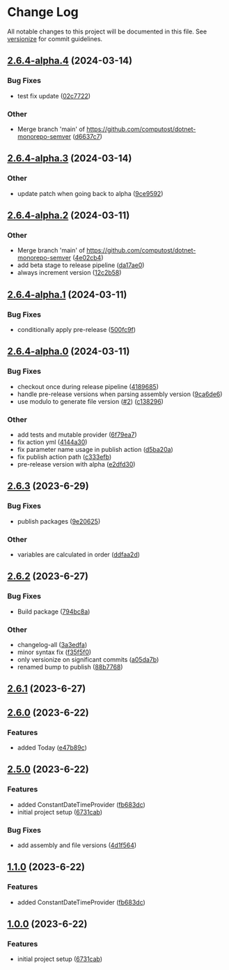 # Change Log

All notable changes to this project will be documented in this file. See [versionize](https://github.com/versionize/versionize) for commit guidelines.

<a name="2.6.4-alpha.4"></a>
## [2.6.4-alpha.4](https://www.github.com/computost/dotnet-monorepo-semver/releases/tag/v2.6.4-alpha.4) (2024-03-14)

### Bug Fixes

* test fix update ([02c7722](https://www.github.com/computost/dotnet-monorepo-semver/commit/02c7722dc0f719876b872875011de4defb1945b9))

### Other

* Merge branch 'main' of https://github.com/computost/dotnet-monorepo-semver ([d6637c7](https://www.github.com/computost/dotnet-monorepo-semver/commit/d6637c77a05c554ffb61b61f32db29117c589630))

<a name="2.6.4-alpha.3"></a>
## [2.6.4-alpha.3](https://www.github.com/computost/dotnet-monorepo-semver/releases/tag/v2.6.4-alpha.3) (2024-03-14)

### Other

* update patch when going back to alpha ([9ce9592](https://www.github.com/computost/dotnet-monorepo-semver/commit/9ce9592ae34f0b60891c1b32d7650102d8598f35))

<a name="2.6.4-alpha.2"></a>
## [2.6.4-alpha.2](https://www.github.com/computost/dotnet-monorepo-semver/releases/tag/v2.6.4-alpha.2) (2024-03-11)

### Other

* Merge branch 'main' of https://github.com/computost/dotnet-monorepo-semver ([4e02cb4](https://www.github.com/computost/dotnet-monorepo-semver/commit/4e02cb4f04f6de0af8d90e6dc85dae0a02ccaf8c))
* add beta stage to release pipeline ([da17ae0](https://www.github.com/computost/dotnet-monorepo-semver/commit/da17ae06e4657e738f27252960949dacfb0a1948))
* always increment version ([12c2b58](https://www.github.com/computost/dotnet-monorepo-semver/commit/12c2b5846ce3c5bece778b6e9db0a59f5264359f))

<a name="2.6.4-alpha.1"></a>
## [2.6.4-alpha.1](https://www.github.com/computost/dotnet-monorepo-semver/releases/tag/v2.6.4-alpha.1) (2024-03-11)

### Bug Fixes

* conditionally apply pre-release ([500fc9f](https://www.github.com/computost/dotnet-monorepo-semver/commit/500fc9f4eb0c83330cae010710530980e5c69cd0))

<a name="2.6.4-alpha.0"></a>
## [2.6.4-alpha.0](https://www.github.com/computost/dotnet-monorepo-semver/releases/tag/v2.6.4-alpha.0) (2024-03-11)

### Bug Fixes

* checkout once during release pipeline ([4189685](https://www.github.com/computost/dotnet-monorepo-semver/commit/4189685f556475749b0e7cedbf40f0c711e2f92c))
* handle pre-release versions when parsing assembly version ([9ca6de6](https://www.github.com/computost/dotnet-monorepo-semver/commit/9ca6de625b010fd68c8bd7fc1543bc188e038316))
* use modulo to generate file version ([#2](https://www.github.com/computost/dotnet-monorepo-semver/issues/2)) ([c138296](https://www.github.com/computost/dotnet-monorepo-semver/commit/c138296469b5865ffc6bb8c8b8c5779ca7e26664))

### Other

* add tests and mutable provider ([6f79ea7](https://www.github.com/computost/dotnet-monorepo-semver/commit/6f79ea7e921c1763a33ce3031a9291f91f82ba1f))
* fix action yml ([4144a30](https://www.github.com/computost/dotnet-monorepo-semver/commit/4144a30768792f672b3d817fdc759afb720ece08))
* fix parameter name usage in publish action ([d5ba20a](https://www.github.com/computost/dotnet-monorepo-semver/commit/d5ba20a590af64e6112dc7db070edc371dfcbb5d))
* fix publish action path ([c333efb](https://www.github.com/computost/dotnet-monorepo-semver/commit/c333efbaa71601c8e3a8443381987c67f35a2741))
* pre-release version with alpha ([e2dfd30](https://www.github.com/computost/dotnet-monorepo-semver/commit/e2dfd3039aab2229941bb63b44271f00cef34e39))

<a name="2.6.3"></a>
## [2.6.3](https://www.github.com/computost/dotnet-monorepo-semver/releases/tag/v2.6.3) (2023-6-29)

### Bug Fixes

* publish packages ([9e20625](https://www.github.com/computost/dotnet-monorepo-semver/commit/9e20625d4b5e22bf8cd4454f3af62bc465c012d6))

### Other

* variables are calculated in order ([ddfaa2d](https://www.github.com/computost/dotnet-monorepo-semver/commit/ddfaa2df5f0dd2b8fcce3567a0767ec706f0d39a))

<a name="2.6.2"></a>
## [2.6.2](https://www.github.com/computost/dotnet-monorepo-semver/releases/tag/v2.6.2) (2023-6-27)

### Bug Fixes

* Build package ([794bc8a](https://www.github.com/computost/dotnet-monorepo-semver/commit/794bc8ac5de1e6cbe25f2a0b2a7fd491d88d7f7a))

### Other

* changelog-all ([3a3edfa](https://www.github.com/computost/dotnet-monorepo-semver/commit/3a3edfa41a582f53873a6a0a61ffc14e20000b34))
* minor syntax fix ([f35f5f0](https://www.github.com/computost/dotnet-monorepo-semver/commit/f35f5f04006fc34f641e21608848d9daeba3c993))
* only versionize on significant commits ([a05da7b](https://www.github.com/computost/dotnet-monorepo-semver/commit/a05da7b37e4798370ba9e71cb114f4437a75265e))
* renamed bump to publish ([88b7768](https://www.github.com/computost/dotnet-monorepo-semver/commit/88b776874dd349689d2bfbc500a13c04b1225b54))

<a name="2.6.1"></a>
## [2.6.1](https://www.github.com/computost/dotnet-monorepo-semver/releases/tag/v2.6.1) (2023-6-27)

<a name="2.6.0"></a>
## [2.6.0](https://www.github.com/computost/dotnet-monorepo-semver/releases/tag/v2.6.0) (2023-6-22)

### Features

* added Today ([e47b89c](https://www.github.com/computost/dotnet-monorepo-semver/commit/e47b89c8d6257a2968584a2a5327ba31a4ab774f))

<a name="2.5.0"></a>
## [2.5.0](https://www.github.com/computost/dotnet-monorepo-semver/releases/tag/v2.5.0) (2023-6-22)

### Features

* added ConstantDateTimeProvider ([fb683dc](https://www.github.com/computost/dotnet-monorepo-semver/commit/fb683dc540cae6de5101cdfbbc5eac9f832c3105))
* initial project setup ([6731cab](https://www.github.com/computost/dotnet-monorepo-semver/commit/6731cab52ac283b894cb13bcfddbb5a3e42f6da2))

### Bug Fixes

* add assembly and file versions ([4d1f564](https://www.github.com/computost/dotnet-monorepo-semver/commit/4d1f564dad06be83d574714ddb19354e12ce972d))

<a name="1.1.0"></a>
## [1.1.0](https://www.github.com/computost/dotnet-monorepo-semver/releases/tag/v1.1.0) (2023-6-22)

### Features

* added ConstantDateTimeProvider ([fb683dc](https://www.github.com/computost/dotnet-monorepo-semver/commit/fb683dc540cae6de5101cdfbbc5eac9f832c3105))

<a name="1.0.0"></a>
## [1.0.0](https://www.github.com/computost/dotnet-monorepo-semver/releases/tag/v1.0.0) (2023-6-22)

### Features

* initial project setup ([6731cab](https://www.github.com/computost/dotnet-monorepo-semver/commit/6731cab52ac283b894cb13bcfddbb5a3e42f6da2))

